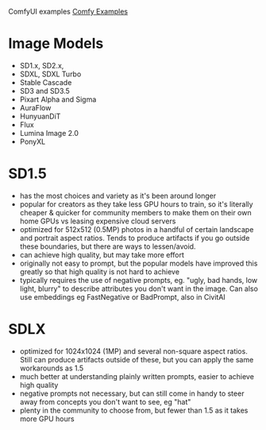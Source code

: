 ComfyUI examples
[Comfy Examples](https://comfyanonymous.github.io/ComfyUI_examples/)

# Image Models
- SD1.x, SD2.x,
- SDXL, SDXL Turbo
- Stable Cascade
- SD3 and SD3.5
- Pixart Alpha and Sigma
- AuraFlow
- HunyuanDiT
- Flux
- Lumina Image 2.0
- PonyXL

# SD1.5
- has the most choices and variety as it's been around longer
- popular for creators as they take less GPU hours to train, so it's literally cheaper & quicker for community members to make them on their own home GPUs vs leasing expensive cloud servers
- optimized for 512x512 (0.5MP) photos in a handful of certain landscape and portrait aspect ratios. Tends to produce artifacts if you go outside these boundaries, but there are ways to lessen/avoid.
- can achieve high quality, but may take more effort
- originally not easy to prompt, but the popular models have improved this greatly so that high quality is not hard to achieve
- typically requires the use of negative prompts, eg. "ugly, bad hands, low light, blurry" to describe attributes you don't want in the image. Can also use embeddings eg FastNegative or BadPrompt, also in CivitAI

# SDLX
- optimized for 1024x1024 (1MP) and several non-square aspect ratios. Still can produce artifacts outside of these, but you can apply the same workarounds as 1.5
- much better at understanding plainly written prompts, easier to achieve high quality
- negative prompts not necessary, but can still come in handy to steer away from concepts you don't want to see, eg "hat"
- plenty in the community to choose from, but fewer than 1.5 as it takes more GPU hours

